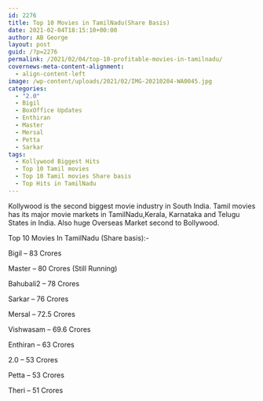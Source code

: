 ```yaml
---
id: 2276
title: Top 10 Movies in TamilNadu(Share Basis)
date: 2021-02-04T18:15:10+00:00
author: AB George
layout: post
guid: /?p=2276
permalink: /2021/02/04/top-10-profitable-movies-in-tamilnadu/
covernews-meta-content-alignment:
  - align-content-left
image: /wp-content/uploads/2021/02/IMG-20210204-WA0045.jpg
categories:
  - "2.0"
  - Bigil
  - BoxOffice Updates
  - Enthiran
  - Master
  - Mersal
  - Petta
  - Sarkar
tags:
  - Kollywood Biggest Hits
  - Top 10 Tamil movies
  - Top 10 Tamil movies Share basis
  - Top Hits in TamilNadu
---
```

Kollywood is the second biggest movie industry in South India. Tamil movies has its major movie markets in TamilNadu,Kerala, Karnataka and Telugu States in India. Also huge Overseas Market second to Bollywood. 

Top 10 Movies In TamilNadu (Share basis):- 

Bigil &#8211; 83 Crores 

Master &#8211; 80 Crores (Still Running)

Bahubali2 &#8211; 78 Crores 

Sarkar &#8211; 76 Crores 

Mersal &#8211; 72.5 Crores

Vishwasam &#8211; 69.6 Crores 

Enthiran &#8211; 63 Crores 

2.0 &#8211; 53 Crores 

Petta &#8211; 53 Crores 

Theri &#8211; 51 Crores